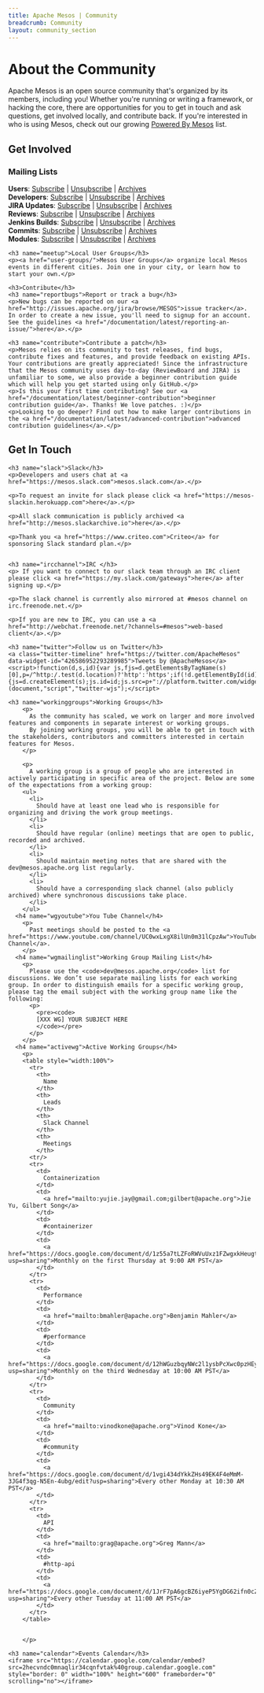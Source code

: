 ```yaml
---
title: Apache Mesos | Community
breadcrumb: Community
layout: community_section
---
```


<h1>About the Community</h1>

<p>Apache Mesos is an open source community that's organized by its members, including you! Whether you're running or writing a framework, or hacking the core, there are opportunities for you to get in touch and ask questions, get involved locally, and contribute back. If you're interested in who is using Mesos, check out our growing <a href="/documentation/latest/powered-by-mesos/">Powered By Mesos</a> list.</p>

<div class="row-fluid">
  <div class="col-md-6">
    <h2>Get Involved</h2>
        <h3 name="mailinglists">Mailing Lists</h3>
          <p><b>Users</b>: <a href="mailto:user-subscribe@mesos.apache.org?subject=Subscribe&body=Subscribe">Subscribe</a> | <a href="mailto:user-unsubscribe@mesos.apache.org?subject=Unsubscribe&body=Unsubscribe">Unsubscribe</a> | <a href="https://lists.apache.org/list.html?user@mesos.apache.org">Archives</a><br />
          <b>Developers</b>: <a href="mailto:dev-subscribe@mesos.apache.org?subject=Subscribe&body=Subscribe">Subscribe</a> | <a href="mailto:dev-unsubscribe@mesos.apache.org?subject=Unsubscribe&body=Unsubscribe">Unsubscribe</a> | <a href="https://lists.apache.org/list.html?dev@mesos.apache.org">Archives</a><br />
          <b>JIRA Updates</b>: <a href="mailto:issues-subscribe@mesos.apache.org?subject=Subscribe&body=Subscribe">Subscribe</a> | <a href="mailto:issues-unsubscribe@mesos.apache.org?subject=Unsubscribe&body=Unsubscribe">Unsubscribe</a> | <a href="https://lists.apache.org/list.html?issues@mesos.apache.org">Archives</a><br />
          <b>Reviews</b>: <a href="mailto:reviews-subscribe@mesos.apache.org?subject=Subscribe&body=Subscribe">Subscribe</a> | <a href="mailto:reviews-unsubscribe@mesos.apache.org?subject=Unsubscribe&body=Unsubscribe">Unsubscribe</a> | <a href="https://lists.apache.org/list.html?reviews@mesos.apache.org">Archives</a><br />
          <b>Jenkins Builds</b>: <a href="mailto:builds-subscribe@mesos.apache.org?subject=Subscribe&body=Subscribe">Subscribe</a> | <a href="mailto:builds-unsubscribe@mesos.apache.org?subject=Unsubscribe&body=Unsubscribe">Unsubscribe</a> | <a href="https://lists.apache.org/list.html?builds@mesos.apache.org">Archives</a><br />
          <b>Commits</b>: <a href="mailto:commits-subscribe@mesos.apache.org?subject=Subscribe&body=Subscribe">Subscribe</a> | <a href="mailto:commits-unsubscribe@mesos.apache.org?subject=Unsubscribe&body=Unsubscribe">Unsubscribe</a> | <a href="https://lists.apache.org/list.html?commits@mesos.apache.org">Archives</a><br />
          <b>Modules</b>: <a href="mailto:modules-subscribe@mesos.apache.org?subject=Subscribe&body=Subscribe">Subscribe</a> | <a href="mailto:modules-unsubscribe@mesos.apache.org?subject=Unsubscribe&body=Unsubscribe">Unsubscribe</a> | <a href="http://www.mail-archive.com/modules@mesos.apache.org/">Archives</a><br /></p>

    <h3 name="meetup">Local User Groups</h3>
    <p><a href="user-groups/">Mesos User Groups</a> organize local Mesos events in different cities. Join one in your city, or learn how to start your own.</p>

    <h3>Contribute</h3>
    <h3 name="reportbugs">Report or track a bug</h3>
    <p>New bugs can be reported on our <a href="http://issues.apache.org/jira/browse/MESOS">issue tracker</a>. In order to create a new issue, you'll need to signup for an account. See the guidelines <a href="/documentation/latest/reporting-an-issue/">here</a>.</p>

    <h3 name="contribute">Contribute a patch</h3>
    <p>Mesos relies on its community to test releases, find bugs, contribute fixes and features, and provide feedback on existing APIs. Your contributions are greatly appreciated! Since the infrastructure that the Mesos community uses day-to-day (ReviewBoard and JIRA) is unfamiliar to some, we also provide a beginner contribution guide which will help you get started using only GitHub.</p>
    <p>Is this your first time contributing? See our <a href="/documentation/latest/beginner-contribution">beginner contribution guide</a>. Thanks! We love patches. :)</p>
    <p>Looking to go deeper? Find out how to make larger contributions in the <a href="/documentation/latest/advanced-contribution">advanced contribution guidelines</a>.</p>

  </div>
  <div class="col-md-6">
    <h2>Get In Touch</h2>

    <h3 name="slack">Slack</h3>
    <p>Developers and users chat at <a href="https://mesos.slack.com">mesos.slack.com</a>.</p>

    <p>To request an invite for slack please click <a href="https://mesos-slackin.herokuapp.com">here</a>.</p>

    <p>All slack communication is publicly archived <a href="http://mesos.slackarchive.io">here</a>.</p>

    <p>Thank you <a href="https://www.criteo.com">Criteo</a> for sponsoring Slack standard plan.</p>


    <h3 name="ircchannel">IRC </h3>
    <p> If you want to connect to our slack team through an IRC client please click <a href="https://my.slack.com/gateways">here</a> after signing up.</p>

    <p>The slack channel is currently also mirrored at #mesos channel on irc.freenode.net.</p>

    <p>If you are new to IRC, you can use a <a href="http://webchat.freenode.net/?channels=#mesos">web-based client</a>.</p>

    <h3 name="twitter">Follow us on Twitter</h3>
    <a class="twitter-timeline" href="https://twitter.com/ApacheMesos" data-widget-id="426586952293289985">Tweets by @ApacheMesos</a>
    <script>!function(d,s,id){var js,fjs=d.getElementsByTagName(s)[0],p=/^http:/.test(d.location)?'http':'https';if(!d.getElementById(id)){js=d.createElement(s);js.id=id;js.src=p+"://platform.twitter.com/widgets.js";fjs.parentNode.insertBefore(js,fjs);}}(document,"script","twitter-wjs");</script>

  </div>
  <div class="col-md-12">

    <h3 name="workinggroups">Working Groups</h3>
        <p>
          As the community has scaled, we work on larger and more involved features and components in separate interest or working groups.
          By joining working groups, you will be able to get in touch with the stakeholders, contributors and committers interested in certain features for Mesos.
        </p>

        <p>
          A working group is a group of people who are interested in actively participating in specific area of the project. Below are some of the expectations from a working group:
        <ul>
          <li>
            Should have at least one lead who is responsible for organizing and driving the work group meetings.
          </li>
          <li>
            Should have regular (online) meetings that are open to public, recorded and archived.
          </li>
          <li>
            Should maintain meeting notes that are shared with the dev@mesos.apache.org list regularly.
          </li>
          <li>
            Should have a corresponding slack channel (also publicly archived) where synchronous discussions take place.
          </li>
        </ul>
      <h4 name="wgyoutube">You Tube Channel</h4>
        <p>
          Past meetings should be posted to the <a href="https://www.youtube.com/channel/UC0wxLxgX8ilUn0m31lCpzAw">YouTube Channel</a>.
        </p>
      <h4 name="wgmailinglist">Working Group Mailing List</h4>
        <p>
          Please use the <code>dev@mesos.apache.org</code> list for discussions. We don’t use separate mailing lists for each working group. In order to distinguish emails for a specific working group, please tag the email subject with the working group name like the following:
          <p>
            <pre><code>
            [XXX WG] YOUR SUBJECT HERE
            </code></pre>
          </p>
        </p>
      <h4 name="activewg">Active Working Groups</h4>
        <p>
        <table style="width:100%">
          <tr>
            <th>
              Name
            </th>
            <th>
              Leads
            </th>
            <th>
              Slack Channel
            </th>
            <th>
              Meetings
            </th>
          <tr/>
          <tr>
            <td>
              Containerization
            </td>
            <td>
              <a href="mailto:yujie.jay@gmail.com;gilbert@apache.org">Jie Yu, Gilbert Song</a>
            </td>
            <td>
              #containerizer
            </td>
            <td>
              <a href="https://docs.google.com/document/d/1z55a7tLZFoRWVuUxz1FZwgxkHeugtc2nHR89skFXSpU/edit?usp=sharing">Monthly on the first Thursday at 9:00 AM PST</a>
            </td>
          </tr>
          <tr>
            <td>
              Performance
            </td>
            <td>
              <a href="mailto:bmahler@apache.org">Benjamin Mahler</a>
            </td>
            <td>
              #performance
            </td>
            <td>
              <a href="https://docs.google.com/document/d/12hWGuzbqyNWc2l1ysbPcXwc0pzHEy4bodagrlNGCuQU/edit?usp=sharing">Monthly on the third Wednesday at 10:00 AM PST</a>
            </td>
          </tr>
          <tr>
            <td>
              Community
            </td>
            <td>
              <a href="mailto:vinodkone@apache.org">Vinod Kone</a>
            </td>
            <td>
              #community
            </td>
            <td>
              <a href="https://docs.google.com/document/d/1vgi434dYkkZHs49EK4F4eMmM-3JG4f3qg-N5En-4ubg/edit?usp=sharing">Every other Monday at 10:30 AM PST</a>
            </td>
          </tr>
          <tr>
            <td>
              API
            </td>
            <td>
              <a href="mailto:grag@apache.org">Greg Mann</a>
            </td>
            <td>
              #http-api
            </td>
            <td>
              <a href="https://docs.google.com/document/d/1JrF7pA6gcBZ6iyeP5YgDG62ifn0cZIBWw1f_Ler6fLM/edit?usp=sharing">Every other Tuesday at 11:00 AM PST</a>
            </td>
          </tr>
        </table>


        </p>

    <h3 name="calendar">Events Calendar</h3>
    <iframe src="https://calendar.google.com/calendar/embed?src=2hecvndc0mnaqlir34cqnfvtak%40group.calendar.google.com" style="border: 0" width="100%" height="600" frameborder="0" scrolling="no"></iframe>
  </div>
</div>
